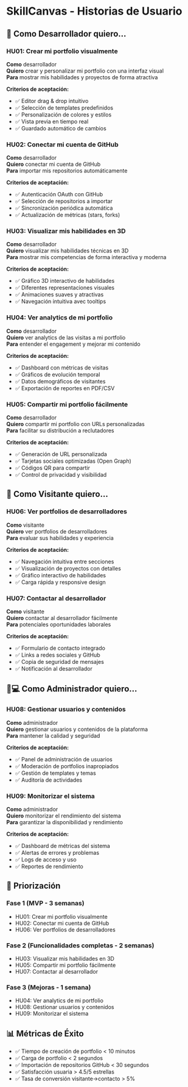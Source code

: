 # SkillCanvas - Historias de Usuario

## 👤 Como Desarrollador quiero...

### HU01: Crear mi portfolio visualmente
**Como** desarrollador  
**Quiero** crear y personalizar mi portfolio con una interfaz visual  
**Para** mostrar mis habilidades y proyectos de forma atractiva  

**Criterios de aceptación:**
- ✅ Editor drag & drop intuitivo
- ✅ Selección de templates predefinidos
- ✅ Personalización de colores y estilos
- ✅ Vista previa en tiempo real
- ✅ Guardado automático de cambios

### HU02: Conectar mi cuenta de GitHub
**Como** desarrollador  
**Quiero** conectar mi cuenta de GitHub  
**Para** importar mis repositorios automáticamente  

**Criterios de aceptación:**
- ✅ Autenticación OAuth con GitHub
- ✅ Selección de repositorios a importar
- ✅ Sincronización periódica automática
- ✅ Actualización de métricas (stars, forks)

### HU03: Visualizar mis habilidades en 3D
**Como** desarrollador  
**Quiero** visualizar mis habilidades técnicas en 3D  
**Para** mostrar mis competencias de forma interactiva y moderna  

**Criterios de aceptación:**
- ✅ Gráfico 3D interactivo de habilidades
- ✅ Diferentes representaciones visuales
- ✅ Animaciones suaves y atractivas
- ✅ Navegación intuitiva avec tooltips

### HU04: Ver analytics de mi portfolio
**Como** desarrollador  
**Quiero** ver analytics de las visitas a mi portfolio  
**Para** entender el engagement y mejorar mi contenido  

**Criterios de aceptación:**
- ✅ Dashboard con métricas de visitas
- ✅ Gráficos de evolución temporal
- ✅ Datos demográficos de visitantes
- ✅ Exportación de reportes en PDF/CSV

### HU05: Compartir mi portfolio fácilmente
**Como** desarrollador  
**Quiero** compartir mi portfolio con URLs personalizadas  
**Para** facilitar su distribución a reclutadores  

**Criterios de aceptación:**
- ✅ Generación de URL personalizada
- ✅ Tarjetas sociales optimizadas (Open Graph)
- ✅ Códigos QR para compartir
- ✅ Control de privacidad y visibilidad

## 👥 Como Visitante quiero...

### HU06: Ver portfolios de desarrolladores
**Como** visitante  
**Quiero** ver portfolios de desarrolladores  
**Para** evaluar sus habilidades y experiencia  

**Criterios de aceptación:**
- ✅ Navegación intuitiva entre secciones
- ✅ Visualización de proyectos con detalles
- ✅ Gráfico interactivo de habilidades
- ✅ Carga rápida y responsive design

### HU07: Contactar al desarrollador
**Como** visitante  
**Quiero** contactar al desarrollador fácilmente  
**Para** potenciales oportunidades laborales  

**Criterios de aceptación:**
- ✅ Formulario de contacto integrado
- ✅ Links a redes sociales y GitHub
- ✅ Copia de seguridad de mensajes
- ✅ Notificación al desarrollador

## 👨💻 Como Administrador quiero...

### HU08: Gestionar usuarios y contenidos
**Como** administrador  
**Quiero** gestionar usuarios y contenidos de la plataforma  
**Para** mantener la calidad y seguridad  

**Criterios de aceptación:**
- ✅ Panel de administración de usuarios
- ✅ Moderación de portfolios inapropiados
- ✅ Gestión de templates y temas
- ✅ Auditoría de actividades

### HU09: Monitorizar el sistema
**Como** administrador  
**Quiero** monitorizar el rendimiento del sistema  
**Para** garantizar la disponibilidad y rendimiento  

**Criterios de aceptación:**
- ✅ Dashboard de métricas del sistema
- ✅ Alertas de errores y problemas
- ✅ Logs de acceso y uso
- ✅ Reportes de rendimiento

## 🎯 Priorización

### Fase 1 (MVP - 3 semanas)
- HU01: Crear mi portfolio visualmente
- HU02: Conectar mi cuenta de GitHub
- HU06: Ver portfolios de desarrolladores

### Fase 2 (Funcionalidades completas - 2 semanas)
- HU03: Visualizar mis habilidades en 3D
- HU05: Compartir mi portfolio fácilmente
- HU07: Contactar al desarrollador

### Fase 3 (Mejoras - 1 semana)
- HU04: Ver analytics de mi portfolio
- HU08: Gestionar usuarios y contenidos
- HU09: Monitorizar el sistema

## 📊 Métricas de Éxito

- ✅ Tiempo de creación de portfolio < 10 minutos
- ✅ Carga de portfolio < 2 segundos
- ✅ Importación de repositorios GitHub < 30 segundos
- ✅ Satisfacción usuaria > 4.5/5 estrellas
- ✅ Tasa de conversión visitante->contacto > 5%